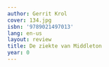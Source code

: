 ```yaml
---
author: Gerrit Krol
cover: 134.jpg
isbn: '9789021497013'
lang: en-us
layout: review
title: De ziekte van Middleton
year: 0
---
```


